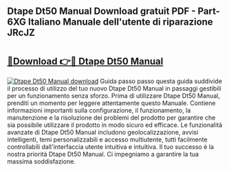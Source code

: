 ## Dtape Dt50 Manual Download gratuit PDF - Part-6XG Italiano Manuale dell'utente di riparazione JRcJZ

# <h2><a href="http://dfg8m6.blite.top/?on=Dtape+Dt50+Manual">🔗Download 👉🔴 Dtape Dt50 Manual</a></h2>

[![Dtape Dt50 Manual download](https://i.imgur.com/lujVjoI.png)](http://dfg8m6.blite.top/?on=Dtape+Dt50+Manual)
Guida passo passo questa guida suddivide il processo di utilizzo del tuo nuovo Dtape Dt50 Manual in passaggi gestibili per un funzionamento senza sforzo. Prima di utilizzare Dtape Dt50 Manual, prenditi un momento per leggere attentamente questo Manuale. Contiene informazioni importanti sulla configurazione, il funzionamento, la manutenzione e la risoluzione dei problemi del prodotto per garantire che sia possibile utilizzare il prodotto in modo sicuro ed efficace. Le funzionalità avanzate di Dtape Dt50 Manual includono geolocalizzazione, avvisi intelligenti, temi personalizzabili e accesso multiutente, tutti facilmente controllabili dall'interfaccia utente intuitiva e intuitiva. Il tuo successo è la nostra priorità Dtape Dt50 Manual. Ci impegniamo a garantire la tua massima soddisfazione.
